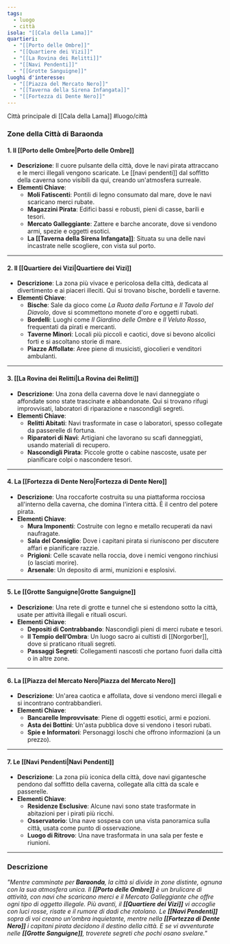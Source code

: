```yaml
---
tags:
  - luogo
  - città
isola: "[[Cala della Lama]]"
quartieri:
  - "[[Porto delle Ombre]]"
  - "[[Quartiere dei Vizi]]"
  - "[[La Rovina dei Relitti]]"
  - "[[Navi Pendenti]]"
  - "[[Grotte Sanguigne]]"
luoghi d'interesse:
  - "[[Piazza del Mercato Nero]]"
  - "[[Taverna della Sirena Infangata]]"
  - "[[Fortezza di Dente Nero]]"
---
```


Città principale di [[Cala della Lama]]
#luogo/città

### **Zone della Città di Baraonda**

#### **1. Il [[Porto delle Ombre|Porto delle Ombre]]**
- **Descrizione**: Il cuore pulsante della città, dove le navi pirata attraccano e le merci illegali vengono scaricate. Le [[navi pendenti]] dal soffitto della caverna sono visibili da qui, creando un'atmosfera surreale.
- **Elementi Chiave**:
  - **Moli Fatiscenti**: Pontili di legno consumato dal mare, dove le navi scaricano merci rubate.
  - **Magazzini Pirata**: Edifici bassi e robusti, pieni di casse, barili e tesori.
  - **Mercato Galleggiante**: Zattere e barche ancorate, dove si vendono armi, spezie e oggetti esotici.
  - **La [[Taverna della Sirena Infangata]]**: Situata su una delle navi incastrate nelle scogliere, con vista sul porto.
---

#### **2. Il [[Quartiere dei Vizi|Quartiere dei Vizi]]**
- **Descrizione**: La zona più vivace e pericolosa della città, dedicata al divertimento e ai piaceri illeciti. Qui si trovano bische, bordelli e taverne.
- **Elementi Chiave**:
  - **Bische**: Sale da gioco come *La Ruota della Fortuna* e *Il Tavolo del Diavolo*, dove si scommettono monete d'oro e oggetti rubati.
  - **Bordelli**: Luoghi come *Il Giardino delle Ombre* e *Il Veluto Rosso*, frequentati da pirati e mercanti.
  - **Taverne Minori**: Locali più piccoli e caotici, dove si bevono alcolici forti e si ascoltano storie di mare.
  - **Piazze Affollate**: Aree piene di musicisti, giocolieri e venditori ambulanti.

---

#### **3. [[La Rovina dei Relitti|La Rovina dei Relitti]]**
- **Descrizione**: Una zona della caverna dove le navi danneggiate o affondate sono state trascinate e abbandonate. Qui si trovano rifugi improvvisati, laboratori di riparazione e nascondigli segreti.
- **Elementi Chiave**:
  - **Relitti Abitati**: Navi trasformate in case o laboratori, spesso collegate da passerelle di fortuna.
  - **Riparatori di Navi**: Artigiani che lavorano su scafi danneggiati, usando materiali di recupero.
  - **Nascondigli Pirata**: Piccole grotte o cabine nascoste, usate per pianificare colpi o nascondere tesori.

---

#### **4. La [[Fortezza di Dente Nero|Fortezza di Dente Nero]]**
- **Descrizione**: Una roccaforte costruita su una piattaforma rocciosa all'interno della caverna, che domina l'intera città. È il centro del potere pirata.
- **Elementi Chiave**:
  - **Mura Imponenti**: Costruite con legno e metallo recuperati da navi naufragate.
  - **Sala del Consiglio**: Dove i capitani pirata si riuniscono per discutere affari e pianificare razzie.
  - **Prigioni**: Celle scavate nella roccia, dove i nemici vengono rinchiusi (o lasciati morire).
  - **Arsenale**: Un deposito di armi, munizioni e esplosivi.

---

#### **5. Le [[Grotte Sanguigne|Grotte Sanguigne]]**
- **Descrizione**: Una rete di grotte e tunnel che si estendono sotto la città, usate per attività illegali e rituali oscuri.
- **Elementi Chiave**:
  - **Depositi di Contrabbando**: Nascondigli pieni di merci rubate e tesori.
  - **Il Tempio dell’Ombra**: Un luogo sacro ai cultisti di [[Norgorber]], dove si praticano rituali segreti.
  - **Passaggi Segreti**: Collegamenti nascosti che portano fuori dalla città o in altre zone.

---

#### **6. La [[Piazza del Mercato Nero|Piazza del Mercato Nero]]**
- **Descrizione**: Un'area caotica e affollata, dove si vendono merci illegali e si incontrano contrabbandieri.
- **Elementi Chiave**:
  - **Bancarelle Improvvisate**: Piene di oggetti esotici, armi e pozioni.
  - **Asta dei Bottini**: Un'asta pubblica dove si vendono i tesori rubati.
  - **Spie e Informatori**: Personaggi loschi che offrono informazioni (a un prezzo).

---

#### **7. Le [[Navi Pendenti|Navi Pendenti]]**
- **Descrizione**: La zona più iconica della città, dove navi gigantesche pendono dal soffitto della caverna, collegate alla città da scale e passerelle.
- **Elementi Chiave**:
  - **Residenze Esclusive**: Alcune navi sono state trasformate in abitazioni per i pirati più ricchi.
  - **Osservatorio**: Una nave sospesa con una vista panoramica sulla città, usata come punto di osservazione.
  - **Luogo di Ritrovo**: Una nave trasformata in una sala per feste e riunioni.

---

### **Descrizione**
_"Mentre camminate per **Baraonda**, la città si divide in zone distinte, ognuna con la sua atmosfera unica. Il **[[Porto delle Ombre]]** è un brulicare di attività, con navi che scaricano merci e il Mercato Galleggiante che offre ogni tipo di oggetto illegale. Più avanti, il **[[Quartiere dei Vizi]]** vi accoglie con luci rosse, risate e il rumore di dadi che rotolano. Le **[[Navi Pendenti]]** sopra di voi creano un'ombra inquietante, mentre nella **[[Fortezza di Dente Nero]]** i capitani pirata decidono il destino della città. E se vi avventurate nelle **[[Grotte Sanguigne]]**, troverete segreti che pochi osano svelare."_
